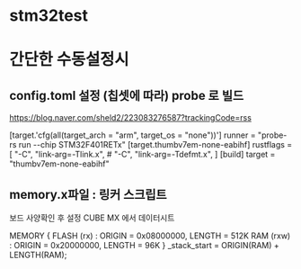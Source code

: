 # stm32test

# 간단한 수동설정시
## config.toml 설정 (칩셋에 따라) probe 로 빌드
 
https://blog.naver.com/sheld2/223083276587?trackingCode=rss

[target.'cfg(all(target_arch = "arm", target_os = "none"))']
runner = "probe-rs run --chip STM32F401RETx"
[target.thumbv7em-none-eabihf]
rustflags = [
    "-C", "link-arg=-Tlink.x",
    # "-C", "link-arg=-Tdefmt.x",
]
[build]
target = "thumbv7em-none-eabihf"

## memory.x파일 : 링커 스크립트
보드 사양확인 후 설정 CUBE MX 에서 데이터시트

MEMORY
{
    FLASH (rx) : ORIGIN = 0x08000000, LENGTH = 512K
    RAM (rxw)  : ORIGIN = 0x20000000, LENGTH = 96K
}
_stack_start = ORIGIN(RAM) + LENGTH(RAM);
